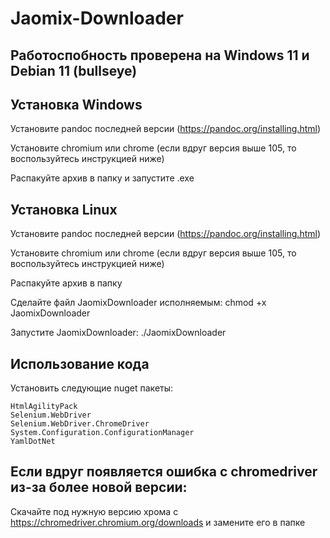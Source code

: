 # Jaomix-Downloader

## Работоспобность проверена на Windows 11 и Debian 11 (bullseye)

## Установка Windows

Установите pandoc последней версии (https://pandoc.org/installing.html)

Установите chromium или chrome (если вдруг версия выше 105, то воспользуйтесь инструкцией ниже) 

Распакуйте архив в папку и запустите .exe

## Установка Linux

Установите pandoc последней версии (https://pandoc.org/installing.html)

Установите chromium или chrome (если вдруг версия выше 105, то воспользуйтесь инструкцией ниже) 

Распакуйте архив в папку

Сделайте файл JaomixDownloader исполняемым:
chmod +x JaomixDownloader

Запустите JaomixDownloader:
./JaomixDownloader

## Использование кода

Установить следующие nuget пакеты:

~~~
HtmlAgilityPack
Selenium.WebDriver
Selenium.WebDriver.ChromeDriver
System.Configuration.ConfigurationManager
YamlDotNet
~~~~

## Если вдруг появляется ошибка с chromedriver из-за более новой версии:
Скачайте под нужную версию хрома с https://chromedriver.chromium.org/downloads и замените его в папке


